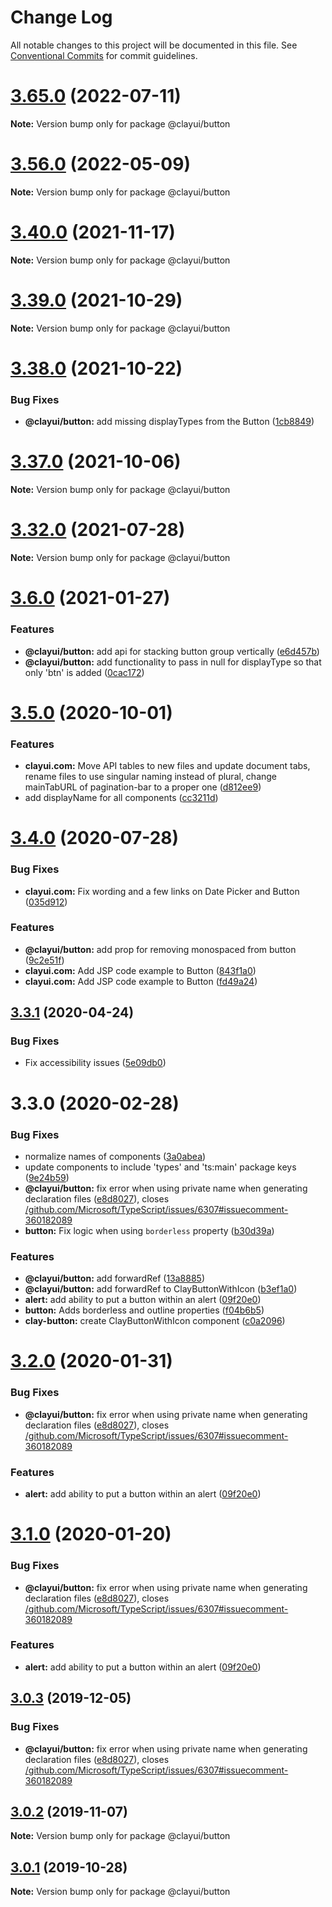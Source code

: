 # Change Log

All notable changes to this project will be documented in this file.
See [Conventional Commits](https://conventionalcommits.org) for commit guidelines.

# [3.65.0](https://github.com/liferay/clay/compare/v3.64.0...v3.65.0) (2022-07-11)

**Note:** Version bump only for package @clayui/button

# [3.56.0](https://github.com/liferay/clay/compare/v3.55.0...v3.56.0) (2022-05-09)

**Note:** Version bump only for package @clayui/button

# [3.40.0](https://github.com/liferay/clay/compare/v3.39.0...v3.40.0) (2021-11-17)

**Note:** Version bump only for package @clayui/button

# [3.39.0](https://github.com/liferay/clay/compare/v3.38.0...v3.39.0) (2021-10-29)

**Note:** Version bump only for package @clayui/button

# [3.38.0](https://github.com/liferay/clay/compare/v3.37.0...v3.38.0) (2021-10-22)

### Bug Fixes

-   **@clayui/button:** add missing displayTypes from the Button ([1cb8849](https://github.com/liferay/clay/commit/1cb8849810c5a841025ac6aec15fcc62b053d01b))

# [3.37.0](https://github.com/liferay/clay/compare/v3.36.0...v3.37.0) (2021-10-06)

**Note:** Version bump only for package @clayui/button

# [3.32.0](https://github.com/liferay/clay/compare/v3.31.0...v3.32.0) (2021-07-28)

**Note:** Version bump only for package @clayui/button

# [3.6.0](https://github.com/liferay/clay/compare/@clayui/button@3.5.0...@clayui/button@3.6.0) (2021-01-27)

### Features

-   **@clayui/button:** add api for stacking button group vertically ([e6d457b](https://github.com/liferay/clay/commit/e6d457b))
-   **@clayui/button:** add functionality to pass in null for displayType so that only 'btn' is added ([0cac172](https://github.com/liferay/clay/commit/0cac172))

# [3.5.0](https://github.com/liferay/clay/compare/@clayui/button@3.4.0...@clayui/button@3.5.0) (2020-10-01)

### Features

-   **clayui.com:** Move API tables to new files and update document tabs, rename files to use singular naming instead of plural, change mainTabURL of pagination-bar to a proper one ([d812ee9](https://github.com/liferay/clay/commit/d812ee9))
-   add displayName for all components ([cc3211d](https://github.com/liferay/clay/commit/cc3211d))

# [3.4.0](https://github.com/liferay/clay/compare/@clayui/button@3.3.1...@clayui/button@3.4.0) (2020-07-28)

### Bug Fixes

-   **clayui.com:** Fix wording and a few links on Date Picker and Button ([035d912](https://github.com/liferay/clay/commit/035d912))

### Features

-   **@clayui/button:** add prop for removing monospaced from button ([9c2e51f](https://github.com/liferay/clay/commit/9c2e51f))
-   **clayui.com:** Add JSP code example to Button ([843f1a0](https://github.com/liferay/clay/commit/843f1a0))
-   **clayui.com:** Add JSP code example to Button ([fd49a24](https://github.com/liferay/clay/commit/fd49a24))

## [3.3.1](https://github.com/liferay/clay/compare/@clayui/button@3.3.0...@clayui/button@3.3.1) (2020-04-24)

### Bug Fixes

-   Fix accessibility issues ([5e09db0](https://github.com/liferay/clay/commit/5e09db0))

# 3.3.0 (2020-02-28)

### Bug Fixes

-   normalize names of components ([3a0abea](https://github.com/liferay/clay/commit/3a0abea))
-   update components to include 'types' and 'ts:main' package keys ([9e24b59](https://github.com/liferay/clay/commit/9e24b59))
-   **@clayui/button:** fix error when using private name when generating declaration files ([e8d8027](https://github.com/liferay/clay/commit/e8d8027)), closes [/github.com/Microsoft/TypeScript/issues/6307#issuecomment-360182089](https://github.com/liferay/clay/tree/master/packages/clay-button/issues/issuecomment-360182089)
-   **button:** Fix logic when using `borderless` property ([b30d39a](https://github.com/liferay/clay/commit/b30d39a))

### Features

-   **@clayui/button:** add forwardRef ([13a8885](https://github.com/liferay/clay/commit/13a8885))
-   **@clayui/button:** add forwardRef to ClayButtonWithIcon ([b3ef1a0](https://github.com/liferay/clay/commit/b3ef1a0))
-   **alert:** add ability to put a button within an alert ([09f20e0](https://github.com/liferay/clay/commit/09f20e0))
-   **button:** Adds borderless and outline properties ([f04b6b5](https://github.com/liferay/clay/commit/f04b6b5))
-   **clay-button:** create ClayButtonWithIcon component ([c0a2096](https://github.com/liferay/clay/commit/c0a2096))

# [3.2.0](https://github.com/liferay/clay/tree/master/packages/clay-button/compare/@clayui/button@3.0.2...@clayui/button@3.2.0) (2020-01-31)

### Bug Fixes

-   **@clayui/button:** fix error when using private name when generating declaration files ([e8d8027](https://github.com/liferay/clay/commit/e8d8027)), closes [/github.com/Microsoft/TypeScript/issues/6307#issuecomment-360182089](https://github.com/liferay/clay/tree/master/packages/clay-button/issues/issuecomment-360182089)

### Features

-   **alert:** add ability to put a button within an alert ([09f20e0](https://github.com/liferay/clay/commit/09f20e0))

# [3.1.0](https://github.com/liferay/clay/tree/master/packages/clay-button/compare/@clayui/button@3.0.2...@clayui/button@3.1.0) (2020-01-20)

### Bug Fixes

-   **@clayui/button:** fix error when using private name when generating declaration files ([e8d8027](https://github.com/liferay/clay/commit/e8d8027)), closes [/github.com/Microsoft/TypeScript/issues/6307#issuecomment-360182089](https://github.com/liferay/clay/tree/master/packages/clay-button/issues/issuecomment-360182089)

### Features

-   **alert:** add ability to put a button within an alert ([09f20e0](https://github.com/liferay/clay/commit/09f20e0))

## [3.0.3](https://github.com/liferay/clay/tree/master/packages/clay-button/compare/@clayui/button@3.0.2...@clayui/button@3.0.3) (2019-12-05)

### Bug Fixes

-   **@clayui/button:** fix error when using private name when generating declaration files ([e8d8027](https://github.com/liferay/clay/commit/e8d8027)), closes [/github.com/Microsoft/TypeScript/issues/6307#issuecomment-360182089](https://github.com/liferay/clay/tree/master/packages/clay-button/issues/issuecomment-360182089)

## [3.0.2](https://github.com/liferay/clay/tree/master/packages/clay-button/compare/@clayui/button@3.0.1...@clayui/button@3.0.2) (2019-11-07)

**Note:** Version bump only for package @clayui/button

## [3.0.1](https://github.com/liferay/clay/tree/master/packages/clay-button/compare/@clayui/button@3.0.0...@clayui/button@3.0.1) (2019-10-28)

**Note:** Version bump only for package @clayui/button
